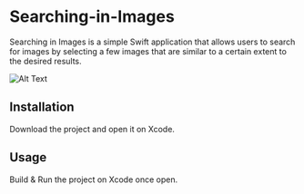 # Searching-in-Images

Searching in Images is a simple Swift application that allows users to search for images by selecting a few images that are similar to a certain extent to the desired results.

![Alt Text](https://media.giphy.com/media/L0e5gJHwaw9kHzwHNw/giphy.gif)



## Installation

Download the project and open it on Xcode.

## Usage

Build & Run the project on Xcode once open.
